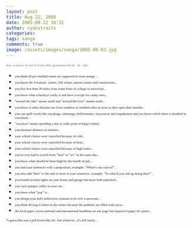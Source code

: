 ```yaml
---
layout: post
title: Aug 22, 2005
date: 2005-08-22 16:32
author: ryanstraits
categories:
tags: xanga
comments: true
image: /assets/images/xanga/2005-06-03.jpg
---
```

<span class="blacktextnb10"><span style="color:#879fb7;font-family:verdana;font-size:xx-small;"><strong>how to know if you're from ohio (pronounced uh - hi - uh):</strong></span></span>
<!-- break -->
<ul>
	<li><span class="blacktextnb10"><span style="font-family:verdana;font-size:xx-small;">you think all pro football teams are supposed to wear orange...</span></span></li>
	<li><span class="blacktextnb10"><span style="font-family:verdana;font-size:xx-small;">you know the 4 seasons: winter, still winter, almost winter and construction...</span></span></li>
	<li><span class="blacktextnb10"><span style="font-family:verdana;font-size:xx-small;">you live less than 30 miles from some form of college or university...</span></span></li>
	<li><span class="blacktextnb10"><span style="font-family:verdana;font-size:xx-small;">you know what a buckeye really is and have a recipe for candy ones...</span></span></li>
	<li><span class="blacktextnb10"><span style="font-family:verdana;font-size:xx-small;">"toward the lake" means north and "toward the river" means south...</span></span></li>
	<li><span class="blacktextnb10"><span style="font-family:verdana;font-size:xx-small;">you know if other ohioians are from southern or northern ohio as soon as they open their mouths...</span></span></li>
	<li><span class="blacktextnb10"><span style="font-family:verdana;font-size:xx-small;">you can spell words like cuyahoga, olentangy, bellefontaine, tuscarawas and wapakoneta and you know which letter is doubled in cincinnati...</span></span></li>
	<li><span class="blacktextnb10"><span style="font-family:verdana;font-size:xx-small;">"vacation" means spending a day at cedar point or king's island...</span></span></li>
	<li><span class="blacktextnb10"><span style="font-family:verdana;font-size:xx-small;">you measure distance in minutes...</span></span></li>
	<li><span class="blacktextnb10"><span style="font-family:verdana;font-size:xx-small;">your school classes were cancelled because of cold...</span></span></li>
	<li><span class="blacktextnb10"><span style="font-family:verdana;font-size:xx-small;">your school classes were cancelled because of heat...</span></span></li>
	<li><span class="blacktextnb10"><span style="font-family:verdana;font-size:xx-small;">your school classes were cancelled because of high water...</span></span></li>
	<li><span class="blacktextnb10"><span style="font-family:verdana;font-size:xx-small;">you've ever had to switch from "heat" to "a/c" in the same day...</span></span></li>
	<li><span class="blacktextnb10"><span style="font-family:verdana;font-size:xx-small;">you know what should be knee-high by the fourth of july...</span></span></li>
	<li><span class="blacktextnb10"><span style="font-family:verdana;font-size:xx-small;">you end your sentences with a preposition, example: "Where's my coat at?"...</span></span></li>
	<li><span class="blacktextnb10"><span style="font-family:verdana;font-size:xx-small;">you also add "then" to the end of most of your sentences, example: "So what'd you end up doing then?"...</span></span></li>
	<li><span class="blacktextnb10"><span style="font-family:verdana;font-size:xx-small;">you install security lights on your house and garage but leave both unlocked...</span></span></li>
	<li><span class="blacktextnb10"><span style="font-family:verdana;font-size:xx-small;">you carry jumper cables in your car...</span></span></li>
	<li><span class="blacktextnb10"><span style="font-family:verdana;font-size:xx-small;">you know what "pop" is...</span></span></li>
	<li><span class="blacktextnb10"><span style="font-family:verdana;font-size:xx-small;">you design your kid's halloween costume to fit over a snowsuit...</span></span></li>
	<li><span class="blacktextnb10"><span style="font-family:verdana;font-size:xx-small;">you think driving is better in the winter because the potholes are filled with snow...</span></span></li>
	<li><span class="blacktextnb10"><span style="font-family:verdana;font-size:xx-small;">the local paper covers national and international headlines on one page but requires 6 pages for sports...</span></span></li>
</ul>
<span class="blacktextnb10"><span style="font-family:Verdana;font-size:xx-small;">*i guess this was a jeff foxworthy bit...but whatever...it's still funny...</span></span>
